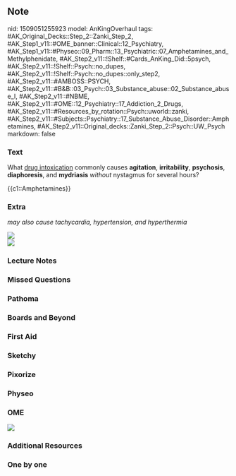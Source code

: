 ## Note
nid: 1509051255923
model: AnKingOverhaul
tags: #AK_Original_Decks::Step_2::Zanki_Step_2, #AK_Step1_v11::#OME_banner::Clinical::12_Psychiatry, #AK_Step1_v11::#Physeo::09_Pharm::13_Psychiatric::07_Amphetamines_and_Methylphenidate, #AK_Step2_v11::!Shelf::#Cards_AnKing_Did::5psych, #AK_Step2_v11::!Shelf::Psych::no_dupes, #AK_Step2_v11::!Shelf::Psych::no_dupes::only_step2, #AK_Step2_v11::#AMBOSS::PSYCH, #AK_Step2_v11::#B&B::03_Psych::03_Substance_abuse::02_Substance_abuse_I, #AK_Step2_v11::#NBME, #AK_Step2_v11::#OME::12_Psychiatry::17_Addiction_2_Drugs, #AK_Step2_v11::#Resources_by_rotation::Psych::uworld::zanki, #AK_Step2_v11::#Subjects::Psychiatry::17_Substance_Abuse_Disorder::Amphetamines, #AK_Step2_v11::Original_decks::Zanki_Step_2::Psych::UW_Psych
markdown: false

### Text
What <u>drug intoxication</u> commonly causes <b>agitation</b>,
<b>irritability</b>, <b>psychosis</b>, <b>diaphoresis</b>, and
<b>mydriasis</b> <i>without</i> nystagmus for several hours?
<div>
  {{c1::Amphetamines}}
</div>

### Extra
<i>may also cause tachycardia, hypertension, and hyperthermia</i>
<div>
  <i><img src="drug%201.png"></i>
</div>
<div>
  <i><img src="drug%202.png"></i>
</div>

### Lecture Notes


### Missed Questions


### Pathoma


### Boards and Beyond


### First Aid


### Sketchy


### Pixorize


### Physeo


### OME
<div class="ome-widget">
  <a href=
  "https://onlinemeded.org/spa/psychiatry?ref=anki"><img src=
  "_OME_AnkiFlashcards_Topic_4.png"></a>
</div>

### Additional Resources


### One by one

